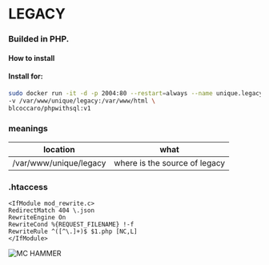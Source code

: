 # LEGACY 
### Builded in PHP.  

#### How to install  

#### Install for:  

```bash
sudo docker run -it -d -p 2004:80 --restart=always --name unique.legacy \
-v /var/www/unique/legacy:/var/www/html \
blcoccaro/phpwithsql:v1
```


### meanings 
| location | what |
| -------- | ----- |
| /var/www/unique/legacy | where is the source of legacy |

### .htaccess
```.htaccess
<IfModule mod_rewrite.c>
RedirectMatch 404 \.json
RewriteEngine On
RewriteCond %{REQUEST_FILENAME} !-f
RewriteRule ^([^\.]+)$ $1.php [NC,L]
</IfModule>
```

![MC HAMMER](https://camo.githubusercontent.com/294d473d32d1d33750ea6a059bcd44cf31398535/687474703a2f2f692e696d6775722e636f6d2f6163484d3330786c2e6a7067)